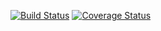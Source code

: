 [![Build Status](https://travis-ci.org/wmora/cityconnection.svg?branch=master)](https://travis-ci.org/wmora/cityconnection)
[![Coverage Status](https://img.shields.io/coveralls/wmora/cityconnection.svg)](https://coveralls.io/r/wmora/cityconnection?branch=master)